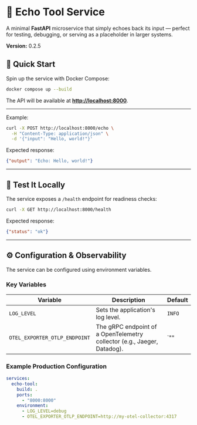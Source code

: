 # 🔄 Echo Tool Service

A minimal **FastAPI** microservice that simply echoes back its input — perfect for testing, debugging, or serving as a placeholder in larger systems.

**Version:** 0.2.5

## 🚀 Quick Start

Spin up the service with Docker Compose:

```bash
docker compose up --build
```

The API will be available at **[http://localhost:8000](http://localhost:8000)**.

---

Example:

```bash
curl -X POST http://localhost:8000/echo \
  -H "Content-Type: application/json" \
  -d '{"input": "Hello, world!"}'
```

Expected response:

```json
{"output": "Echo: Hello, world!"}
```

---

## 🧪 Test It Locally

The service exposes a `/health` endpoint for readiness checks:

```bash
curl -X GET http://localhost:8000/health
```

Expected response:

```json
{"status": "ok"}
```

---

## ⚙️ Configuration & Observability

The service can be configured using environment variables.

### Key Variables

| Variable                      | Description                                                                | Default                 |
| ----------------------------- | -------------------------------------------------------------------------- | ----------------------- |
| `LOG_LEVEL`                   | Sets the application's log level.                                          | `INFO`                  |
| `OTEL_EXPORTER_OTLP_ENDPOINT` | The gRPC endpoint of a OpenTelemetry collector (e.g., Jaeger, Datadog). | `"" |

### Example Production Configuration

```yaml
services:
  echo-tool:
    build: .
    ports:
      - "8000:8000"
    environment:
      - LOG_LEVEL=debug
      - OTEL_EXPORTER_OTLP_ENDPOINT=http://my-otel-collector:4317
```
